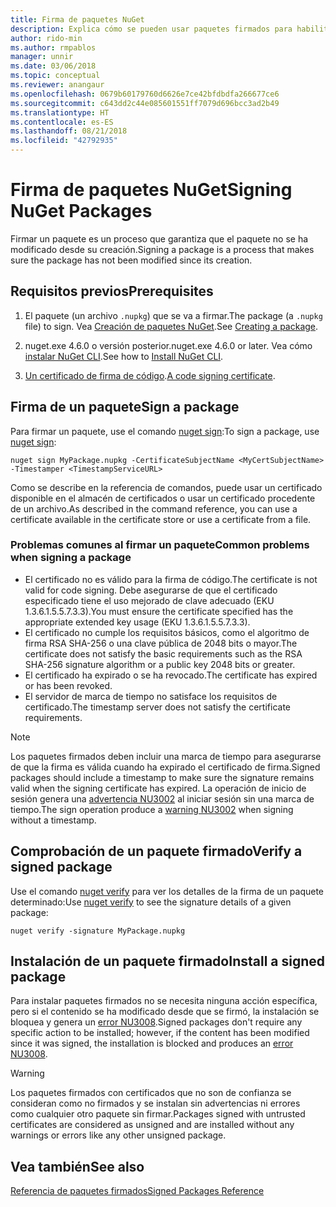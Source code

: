 ```yaml
---
title: Firma de paquetes NuGet
description: Explica cómo se pueden usar paquetes firmados para habilitar la comprobación de integridad del contenido.
author: rido-min
ms.author: rmpablos
manager: unnir
ms.date: 03/06/2018
ms.topic: conceptual
ms.reviewer: anangaur
ms.openlocfilehash: 0679b60179760d6626e7ce42bfdbdfa266677ce6
ms.sourcegitcommit: c643dd2c44e085601551ff7079d696bcc3ad2b49
ms.translationtype: HT
ms.contentlocale: es-ES
ms.lasthandoff: 08/21/2018
ms.locfileid: "42792935"
---
```

# <a name="signing-nuget-packages"></a><span data-ttu-id="ce739-103">Firma de paquetes NuGet</span><span class="sxs-lookup"><span data-stu-id="ce739-103">Signing NuGet Packages</span></span>

<span data-ttu-id="ce739-104">Firmar un paquete es un proceso que garantiza que el paquete no se ha modificado desde su creación.</span><span class="sxs-lookup"><span data-stu-id="ce739-104">Signing a package is a process that makes sure the package has not been modified since its creation.</span></span>

## <a name="prerequisites"></a><span data-ttu-id="ce739-105">Requisitos previos</span><span class="sxs-lookup"><span data-stu-id="ce739-105">Prerequisites</span></span>

1. <span data-ttu-id="ce739-106">El paquete (un archivo `.nupkg`) que se va a firmar.</span><span class="sxs-lookup"><span data-stu-id="ce739-106">The package (a `.nupkg` file) to sign.</span></span> <span data-ttu-id="ce739-107">Vea [Creación de paquetes NuGet](creating-a-package.md).</span><span class="sxs-lookup"><span data-stu-id="ce739-107">See [Creating a package](creating-a-package.md).</span></span>

1. <span data-ttu-id="ce739-108">nuget.exe 4.6.0 o versión posterior.</span><span class="sxs-lookup"><span data-stu-id="ce739-108">nuget.exe 4.6.0 or later.</span></span> <span data-ttu-id="ce739-109">Vea cómo [instalar NuGet CLI](../install-nuget-client-tools.md#nugetexe-cli).</span><span class="sxs-lookup"><span data-stu-id="ce739-109">See how to [Install NuGet CLI](../install-nuget-client-tools.md#nugetexe-cli).</span></span>

1. <span data-ttu-id="ce739-110">[Un certificado de firma de código](../reference/signed-packages-reference.md#get-a-code-signing-certificate).</span><span class="sxs-lookup"><span data-stu-id="ce739-110">[A code signing certificate](../reference/signed-packages-reference.md#get-a-code-signing-certificate).</span></span>

## <a name="sign-a-package"></a><span data-ttu-id="ce739-111">Firma de un paquete</span><span class="sxs-lookup"><span data-stu-id="ce739-111">Sign a package</span></span>

<span data-ttu-id="ce739-112">Para firmar un paquete, use el comando [nuget sign](../tools/cli-ref-sign.md):</span><span class="sxs-lookup"><span data-stu-id="ce739-112">To sign a package, use [nuget sign](../tools/cli-ref-sign.md):</span></span>

```cli
nuget sign MyPackage.nupkg -CertificateSubjectName <MyCertSubjectName> -Timestamper <TimestampServiceURL>
```

<span data-ttu-id="ce739-113">Como se describe en la referencia de comandos, puede usar un certificado disponible en el almacén de certificados o usar un certificado procedente de un archivo.</span><span class="sxs-lookup"><span data-stu-id="ce739-113">As described in the command reference, you can use a certificate available in the certificate store or use a certificate from a file.</span></span>

### <a name="common-problems-when-signing-a-package"></a><span data-ttu-id="ce739-114">Problemas comunes al firmar un paquete</span><span class="sxs-lookup"><span data-stu-id="ce739-114">Common problems when signing a package</span></span>

- <span data-ttu-id="ce739-115">El certificado no es válido para la firma de código.</span><span class="sxs-lookup"><span data-stu-id="ce739-115">The certificate is not valid for code signing.</span></span> <span data-ttu-id="ce739-116">Debe asegurarse de que el certificado especificado tiene el uso mejorado de clave adecuado (EKU 1.3.6.1.5.5.7.3.3).</span><span class="sxs-lookup"><span data-stu-id="ce739-116">You must ensure the certificate specified has the appropriate extended key usage (EKU 1.3.6.1.5.5.7.3.3).</span></span>
- <span data-ttu-id="ce739-117">El certificado no cumple los requisitos básicos, como el algoritmo de firma RSA SHA-256 o una clave pública de 2048 bits o mayor.</span><span class="sxs-lookup"><span data-stu-id="ce739-117">The certificate does not satisfy the basic requirements such as the RSA SHA-256 signature algorithm or a public key 2048 bits or greater.</span></span>
- <span data-ttu-id="ce739-118">El certificado ha expirado o se ha revocado.</span><span class="sxs-lookup"><span data-stu-id="ce739-118">The certificate has expired or has been revoked.</span></span>
- <span data-ttu-id="ce739-119">El servidor de marca de tiempo no satisface los requisitos de certificado.</span><span class="sxs-lookup"><span data-stu-id="ce739-119">The timestamp server does not satisfy the certificate requirements.</span></span>

> [!Note]
> <span data-ttu-id="ce739-120">Los paquetes firmados deben incluir una marca de tiempo para asegurarse de que la firma es válida cuando ha expirado el certificado de firma.</span><span class="sxs-lookup"><span data-stu-id="ce739-120">Signed packages should include a timestamp to make sure the signature remains valid when the signing certificate has expired.</span></span> <span data-ttu-id="ce739-121">La operación de inicio de sesión genera una [advertencia NU3002](../reference/errors-and-warnings/NU3002.md) al iniciar sesión sin una marca de tiempo.</span><span class="sxs-lookup"><span data-stu-id="ce739-121">The sign operation produce a [warning NU3002](../reference/errors-and-warnings/NU3002.md) when signing without a timestamp.</span></span>

## <a name="verify-a-signed-package"></a><span data-ttu-id="ce739-122">Comprobación de un paquete firmado</span><span class="sxs-lookup"><span data-stu-id="ce739-122">Verify a signed package</span></span>

<span data-ttu-id="ce739-123">Use el comando [nuget verify](../tools/cli-ref-verify.md) para ver los detalles de la firma de un paquete determinado:</span><span class="sxs-lookup"><span data-stu-id="ce739-123">Use [nuget verify](../tools/cli-ref-verify.md) to see the signature details of a given package:</span></span>

```cli
nuget verify -signature MyPackage.nupkg
```

## <a name="install-a-signed-package"></a><span data-ttu-id="ce739-124">Instalación de un paquete firmado</span><span class="sxs-lookup"><span data-stu-id="ce739-124">Install a signed package</span></span>

<span data-ttu-id="ce739-125">Para instalar paquetes firmados no se necesita ninguna acción específica, pero si el contenido se ha modificado desde que se firmó, la instalación se bloquea y genera un [error NU3008](../reference/errors-and-warnings/NU3008.md).</span><span class="sxs-lookup"><span data-stu-id="ce739-125">Signed packages don't require any specific action to be installed; however, if the content has been modified since it was signed, the installation is blocked and produces an [error NU3008](../reference/errors-and-warnings/NU3008.md).</span></span>

> [!Warning]
> <span data-ttu-id="ce739-126">Los paquetes firmados con certificados que no son de confianza se consideran como no firmados y se instalan sin advertencias ni errores como cualquier otro paquete sin firmar.</span><span class="sxs-lookup"><span data-stu-id="ce739-126">Packages signed with untrusted certificates are considered as unsigned and are installed without any warnings or errors like any other unsigned package.</span></span>

## <a name="see-also"></a><span data-ttu-id="ce739-127">Vea también</span><span class="sxs-lookup"><span data-stu-id="ce739-127">See also</span></span>

[<span data-ttu-id="ce739-128">Referencia de paquetes firmados</span><span class="sxs-lookup"><span data-stu-id="ce739-128">Signed Packages Reference</span></span>](../reference/Signed-Packages-Reference.md)
